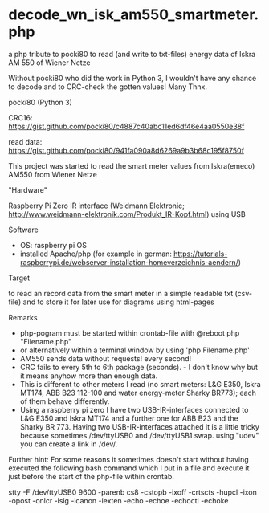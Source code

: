 # decode_wn_isk_am550_smartmeter.php
a php tribute to pocki80 to read (and write to txt-files) energy data of Iskra AM 550 of Wiener Netze

Without pocki80 who did the work in Python 3, I wouldn't have any chance to decode and to CRC-check the gotten values! Many Thnx.

pocki80 (Python 3)

CRC16: https://gist.github.com/pocki80/c4887c40abc11ed6df46e4aa0550e38f

read data: https://gist.github.com/pocki80/941fa090a8d6269a9b3b68c195f8750f


This project was started to read the smart meter values from Iskra(emeco) AM550 from Wiener Netze

"Hardware"


Raspberry Pi Zero
IR interface (Weidmann Elektronic; http://www.weidmann-elektronik.com/Produkt_IR-Kopf.html) using USB

 Software 

- OS: raspberry pi OS
- installed Apache/php  (for example in german: https://tutorials-raspberrypi.de/webserver-installation-homeverzeichnis-aendern/)

Target

to read an record data from the smart meter in a simple readable txt (csv-file) and to store it for later use for diagrams using html-pages 

Remarks

- php-pogram must be started within crontab-file with @reboot php "Filename.php"
- or alternatively within a terminal window by using 'php Filename.php'
- AM550 sends data without requests! every second!
- CRC fails to every 5th to 6th package (seconds). - I don't know why but it means anyhow more than enough data.
- This is different to other meters I read (no smart meters: L&G E350, Iskra MT174, ABB B23 112-100 and water energy-meter Sharky BR773); each of them behave differently.
- Using a raspberry pi zero I have two USB-IR-interfaces connected to L&G E350 and Iskra MT174 and a further one for ABB B23 and the Sharky BR 773. Having two USB-IR-interfaces attached it is a little tricky because sometimes /dev/ttyUSB0 and /dev/ttyUSB1 swap. using "udev" you can create a link in /dev/.

Further hint:
For some reasons it sometimes doesn't start without having executed the following bash command which I put in a file and execute it just before the start of the php-file within crontab.

stty -F /dev/ttyUSB0 9600 -parenb cs8 -cstopb -ixoff -crtscts -hupcl -ixon -opost -onlcr -isig -icanon -iexten -echo -echoe -echoctl -echoke
